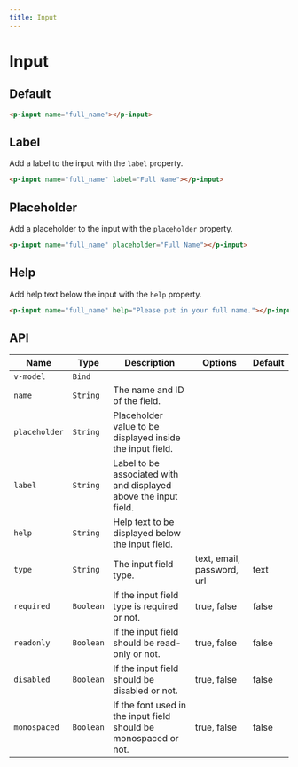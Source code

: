 ```yaml
---
title: Input
---
```


# Input

## Default
```html
<p-input name="full_name"></p-input>
```

## Label
Add a label to the input with the `label` property.

```html
<p-input name="full_name" label="Full Name"></p-input>
```

## Placeholder
Add a placeholder to the input with the `placeholder` property.

```html
<p-input name="full_name" placeholder="Full Name"></p-input>
```

## Help
Add help text below the input with the `help` property.

```html
<p-input name="full_name" help="Please put in your full name."></p-input>
```

## API
| Name | Type | Description | Options | Default |
|------|------|-------------|---------|---------|
| `v-model` | `Bind` | | | |
| `name` | `String` | The name and ID of the field. | | |
| `placeholder` | `String` | Placeholder value to be displayed inside the input field. | | |
| `label` | `String` | Label to be associated with and displayed above the input field. | | |
| `help` | `String` | Help text to be displayed below the input field. | | |
| `type` | `String` | The input field type. | text, email, password, url | text |
| `required` | `Boolean` | If the input field type is required or not. | true, false | false |
| `readonly` | `Boolean` | If the input field should be read-only or not. | true, false | false |
| `disabled` | `Boolean` | If the input field should be disabled or not. | true, false | false |
| `monospaced` | `Boolean` | If the font used in the input field should be monospaced or not. | true, false | false |